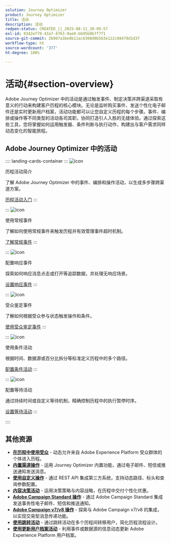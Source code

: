 ```yaml
---
solution: Journey Optimizer
product: Journey Optimizer
title: 活动
description: 活动
redpen-status: CREATED_||_2025-08-11_20-09-57
exl-id: 9342ef70-43a7-4763-9ae0-bb95b8b7f7f1
source-git-commit: 2b907a3be8b11ac6308d0b563e122c88478d1d37
workflow-type: ht
source-wordcount: '377'
ht-degree: 100%

---
```


# 活动{#section-overview}

Adobe Journey Optimizer 中的活动是通过触发事件、制定决策并跨渠道采取有意义的行动来构建客户历程的核心模块。无论是监听购买事件、发送个性化电子邮件还是实时更新用户档案，活动功能都可以让您自定义历程的每个步骤。事件、编排或操作等不同类型的活动各司其职，协同打造引人入胜的无缝体验。通过探索这些工具，您将掌握如何运用触发器、条件判断与执行动作，构建出与客户需求同样动态变化的智能旅程。

## Adobe Journey Optimizer 中的活动

:::: landing-cards-container
:::
![icon](https://cdn.experienceleague.adobe.com/icons/book.svg)

历程活动简介

了解 Adobe Journey Optimizer 中的事件、编排和操作活动，以生成多步骤跨渠道方案。

[历程活动入门](../using/building-journeys/about-journey-activities.md)
:::

:::
![icon](https://cdn.experienceleague.adobe.com/icons/circle-play.svg)

使用常规事件

了解如何使用常规事件来触发历程并有效管理事件超时机制。

[了解常规事件](../using/building-journeys/general-events.md)
:::

:::
![icon](https://cdn.experienceleague.adobe.com/icons/list-check.svg)

配置响应事件

探索如何响应消息点击或打开等追踪数据，并处理无响应场景。

[设置响应事件](../using/building-journeys/reaction-events.md)
:::

:::
![icon](https://cdn.experienceleague.adobe.com/icons/bullseye.svg?lang=zh-Hans)

受众鉴定事件

了解如何根据受众参与状态触发操作和条件。

[使用受众鉴定事件](../using/building-journeys/audience-qualification-events.md)
:::

:::
![icon](https://cdn.experienceleague.adobe.com/icons/gear.svg?lang=zh-Hans)

使用条件活动

根据时间、数据源或百分比拆分等标准定义历程中的多个路径。

[配置条件活动](../using/building-journeys/condition-activity.md)
:::

:::
![icon](https://cdn.experienceleague.adobe.com/icons/clock.svg?lang=zh-Hans)

配置等待活动

通过持续时间或自定义等待机制，精确控制历程中的执行暂停时序。

[设置等待活动](../using/building-journeys/wait-activity.md)
:::

::::


## 其他资源

- **[在历程中使用受众](../using/building-journeys/read-audience.md)** - 动态允许来自 Adobe Experience Platform 受众群体的个体进入历程。
- **[内置渠道操作](../using/building-journeys/journeys-message.md)** - 运用 Journey Optimizer 内置功能，通过电子邮件、短信或推送通知发送消息。
- **[使用自定义操作](../using/building-journeys/using-custom-actions.md)** - 通过 REST API 集成第三方系统，支持动态路径、标头和查询参数配置。
- **[内容决策活动](../using/building-journeys/content-decision.md)** - 运用决策策略与内容战略，在历程中交付个性化优惠。
- **[Adobe Campaign Standard 操作](../using/building-journeys/using-adobe-campaign-standard.md)** - 通过 Adobe Campaign Standard 集成发送事务性电子邮件、短信和推送通知。
- **[Adobe Campaign v7/v8 操作](../using/building-journeys/using-adobe-campaign-v7-v8.md)** - 探索与 Adobe Campaign v7/v8 的集成，以实现交易型消息传递功能。
- **[使用跳转活动](../using/building-journeys/jump.md)** - 通过跳转活动在多个历程间转移用户，简化历程流程设计。
- **[使用更新用户档案活动](../using/building-journeys/update-profiles.md)** - 利用事件或数据源的信息动态更新 Adobe Experience Platform 用户档案。
